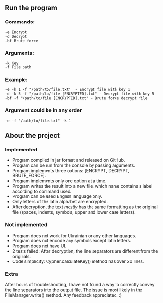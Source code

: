 
## Run the program

### Commands:

```
-e Encrypt
-d Decrypt
-bf Brute force
```

### Arguments:
```
-k Key
-f File path
```

### Example:
```
-e -k 1 -f "/path/to/file.txt"  - Encrypt file with key 1
-d -k 5 -f "/path/to/file [ENCRYPTED].txt" - Decrypt file with key 5
-bf -f "/path/to/file [ENCRYPTED].txt" - Brute force decrypt file
```

### Argument could be in any order
```
-e -f "/path/to/file.txt" -k 1
```

## About the project

### Implemented
- Program compiled in jar format and released on GitHub.
- Program can be run from the console by passing arguments.
- Program implements three options: [ENCRYPT, DECRYPT, BRUTE_FORCE].
- Program implements only one option at a time.
- Program writes the result into a new file, which name contains a label according to command used.
- Program can be used English language only.
- Only letters of the latin alphabet are encrypted.
- After decryption, the text *mostly* has the same formatting as the original file (spaces, indents, symbols, upper and lower case letters).

### Not implemented
- Program does not work for Ukrainian or any other languages.
- Program does not encode any symbols except latin letters.
- Program does not have UI.
- 2 tests failed: After decryption, the line separators are different from the originals.
- Code simplicity: Cypher.calculateKey() method has over 20 lines. 
### Extra
After hours of troubleshooting, I have not found a way to correctly convey the line separators into the output file.
The issue is most likely in the FileManager.write() method. Any feedback appreciated. :)
